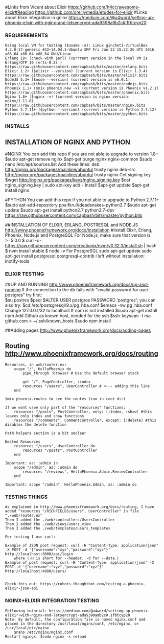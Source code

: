 #Links from Vicent about Elixir
    https://github.com/h4cc/awesome-elixir#Reading
    https://github.com/oreillymedia/etudes-for-elixir
#Links about Elixir integration in gninx
https://medium.com/@a4word/setting-up-phoenix-elixir-with-nginx-and-letsencrypt-ada9398a9b2c#.1fbtcyp20

### REQUIEREMENTS
    Using local VM for testing ($uname -a): Linux ginchet1-VirtualBox 4.2.0-27-generic #32~14.04.1-Ubuntu SMP Fri Jan 22 15:32:26 UTC 2016 x86_64 x86_64 x86_64 GNU/Linux
    Erlang 18+ (check with $erl) (currrent version in the local VM is Erlang/OTP 19 [erts-8.2] ) https://raw.githubusercontent.com/capbash/bits/master/erlang.bits
    Elixir 1.2+ ($elixir --version) (current version is Elixir 1.3.4) https://raw.githubusercontent.com/capbash/bits/master/elixir.bits
    NodeJS 5.3+ ($node --version) (current version is v6.9.1) https://raw.githubusercontent.com/capbash/bits/master/nodejs.bits
    Phoenix 1.1+ ($mix phoenix.new -v) (current version is Phoenix v1.2.1) https://raw.githubusercontent.com/capbash/bits/master/phoenix.bits
    Nginx 1.8+ ($nginx -v) (current version is nginx version: nginx/1.11.8) https://raw.githubusercontent.com/capbash/bits/master/nginx.bits
    Python 2.7.11+ ($python --version) (current version is Python 2.7.12) https://raw.githubusercontent.com/capbash/bits/master/python.bits


### INSTALLS

## INSTALLATION OF NGINX AND PYTHON
#NGINX
    You can add this repo if you are not able to upgrade to version 1.8+
        $sudo apt-get remove nginx
        $apt-get purge nginx nginx-common
        $sudo nano /etc/apt/sources.list
        Add these lines:
            deb http://nginx.org/packages/mainline/ubuntu/ trusty nginx
            deb-src http://nginx.org/packages/mainline/ubuntu/ trusty nginx
    Get signing key
        $wget http://nginx.org/packages/keys/nginx_signing.key
        $cat nginx_signing.key | sudo apt-key add - 
    Install
        $apt-get update
        $apt-get install nginx
    
#PYTHON
    You can add this repo if you not able to upgrade to Python 2.7.11+
        $sudo apt-add-repository ppa:fkrull/deadsnakes-python2.7
        $sudo apt-get update
        $sudo apt-get install python2.7 python2.7-dev
        https://raw.githubusercontent.com/capbash/bits/master/python.bits
    
##INSTALLATION OF ELIXIR, ERLANG, POSTRESQL and NODE.JS http://www.phoenixframework.org/docs/installation
#Install Elixir, Erlang, Phoenix, Node.js and PostgreSQL
    For Node.js, make sure that version is >=5.0.0
        $ curl -o- https://raw.githubusercontent.com/creationix/nvm/v0.32.0/install.sh | bash
        $ nvm install stable
        $ node -v
    For PostgreSQL
        sudo apt-get update
        sudo apt-get install postgresql postgresql-contrib
    I left without installation: inotify-tools 

### ELIXIR TESTING    ######################################
##UP AND RUNNING http://www.phoenixframework.org/docs/up-and-running
    If the connection to the db fails with "invalid password for user postgres"
        try first:  
                    $su postres
                    $psql
                    $ALTER USER postgres PASSWORD 'postgres';
        you can also try:
                    $cd /etc/postsgresql/9.x/pg_hba.conf
                    $emacs -nw pg_hba.conf
                    Change 127.0.0.1/32 to localhost
    If npm is not installed
        $sudo apt-get install npm
        Add Github as known host, needed for the ssh
        $ssh-keyscan -t rsa github.com > ~/.ssh/known_hosts
        $sudo npm install
    

##Adding pages http://www.phoenixframework.org/docs/adding-pages

## Routing http://www.phoenixframework.org/docs/routing
    Resources, in web/router.ex:
        scope "/", HelloPhoenix do
            pipe_through :browser # Use the default browser stack

            get "/", PageController, :index
            resources "/users", UserController # <--- adding this line
        end
        
    $mix phoenix.routes to see the routes (run in root dir)
    
    If we want usee only part of the "resources" functions:
        resources "/posts", PostController, only: [:index, :show] #this leaves only index and show functions
        resources "/comments", CommentController, except: [:delete] #this disables the delete function
        
    Path helpers section is a bit unclear
    
    Nested Resources
        resources "/users", UserController do
            resources "/posts", PostController
        end
        
    Important: as: :admin in
        scope "/admin", as: :admin do
            resources "/reviews", HelloPhoenix.Admin.ReviewController
        end

    Important: scope "/admin", HelloPhoenix.Admin, as: :admin do
     
### TESTING THINGS
    As explained in http://www.phoenixframework.org/docs/routing, I have added ^resources "/RICHFIELDS/users", UserController^ in file ^./web/router.ex^
    Then I added the ./web/controllers/UsersController
    Then I added the ./web/views/users_view
    Then I added the ./web/templates/users_templates
    
    For testing I use curl:
    
    Example of JSON post request: curl -H "Content-Type: application/json" -X POST -d '{"username":"xyz","password":"xyz"}' http://localhost:3000/api/login
        where (-H is short for --header, -d for --data.)
    Example of post request: curl -H "Content-Type: application/json" -X POST -d '{"username":"xyz","password":"xyz"}' http://localhost:4000/users/
    
    
    Check this out: https://robots.thoughtbot.com/testing-a-phoenix-elixir-json-api
    
    
###    NGINX+ELIXIR INTEGRATION TESTING   
    Following tutorial: https://medium.com/@a4word/setting-up-phoenix-elixir-with-nginx-and-letsencrypt-ada9398a9b2c#.1fbtcyp20
    Note: By default, the configuration file is named nginx.conf and placed in the directory /usr/local/nginx/conf, /etc/nginx, or /usr/local/etc/nginx
        $nano /etc/nginx/nginx.conf
    Restart ngingx: $sudo nginx -s reload 



    
    
